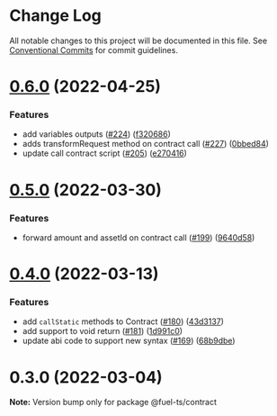# Change Log

All notable changes to this project will be documented in this file.
See [Conventional Commits](https://conventionalcommits.org) for commit guidelines.

# [0.6.0](https://github.com/FuelLabs/fuels-ts/compare/v0.5.0...v0.6.0) (2022-04-25)


### Features

* add variables outputs ([#224](https://github.com/FuelLabs/fuels-ts/issues/224)) ([f320686](https://github.com/FuelLabs/fuels-ts/commit/f320686ae15d1eb2120dfd2e70f0ecf74c684336))
* adds transformRequest method on contract call ([#227](https://github.com/FuelLabs/fuels-ts/issues/227)) ([0bbed84](https://github.com/FuelLabs/fuels-ts/commit/0bbed84ac66c935ce6c7694d59e68ad44820090b))
* update call contract script ([#205](https://github.com/FuelLabs/fuels-ts/issues/205)) ([e270416](https://github.com/FuelLabs/fuels-ts/commit/e27041656ed22b7b232836711b8a11d221d2cd31))





# [0.5.0](https://github.com/FuelLabs/fuels-ts/compare/v0.4.0...v0.5.0) (2022-03-30)


### Features

* forward amount and assetId on contract call ([#199](https://github.com/FuelLabs/fuels-ts/issues/199)) ([9640d58](https://github.com/FuelLabs/fuels-ts/commit/9640d58e2bdbc6815cbf7aad9be0d19eee0276d5))





# [0.4.0](https://github.com/FuelLabs/fuels-ts/compare/v0.3.0...v0.4.0) (2022-03-13)


### Features

* add `callStatic` methods to Contract ([#180](https://github.com/FuelLabs/fuels-ts/issues/180)) ([43d3137](https://github.com/FuelLabs/fuels-ts/commit/43d3137840d91ee178a268a8a98ed8bb3e42d845))
* add support to void return ([#181](https://github.com/FuelLabs/fuels-ts/issues/181)) ([1d991c0](https://github.com/FuelLabs/fuels-ts/commit/1d991c0ddfd819b2b3a2b399376344fa4a9579d0))
* update abi code to support new syntax ([#169](https://github.com/FuelLabs/fuels-ts/issues/169)) ([68b9dbe](https://github.com/FuelLabs/fuels-ts/commit/68b9dbe43e8c6f193cf161e47195accd20f96ab9))





# 0.3.0 (2022-03-04)

**Note:** Version bump only for package @fuel-ts/contract
